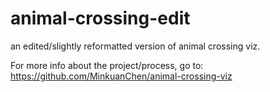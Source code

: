 # animal-crossing-edit
an edited/slightly reformatted version of animal crossing viz.  

For more info about the project/process, go to: https://github.com/MinkuanChen/animal-crossing-viz
